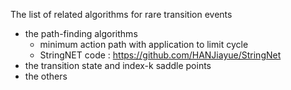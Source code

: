 The list of related algorithms for rare transition events

+ the path-finding algorithms
    + minimum action path with application to limit cycle
    + StringNET code : https://github.com/HANJiayue/StringNet
+ the transition state and index-k saddle points
+ the others
